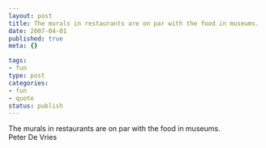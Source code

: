 ```yaml
--- 
layout: post
title: The murals in restaurants are on par with the food in museums.
date: 2007-04-01
published: true
meta: {}

tags: 
- fun
type: post
categories: 
- fun
- quote
status: publish
---
```

The murals in restaurants are on par with the food in museums.<br />Peter De Vries

